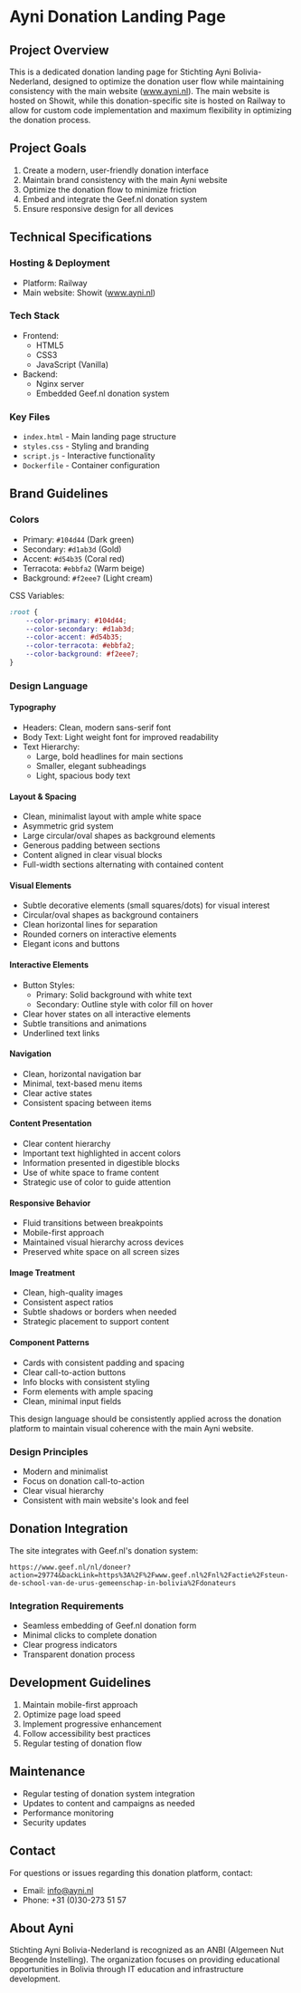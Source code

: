 # Ayni Donation Landing Page

## Project Overview
This is a dedicated donation landing page for Stichting Ayni Bolivia-Nederland, designed to optimize the donation user flow while maintaining consistency with the main website (www.ayni.nl). The main website is hosted on Showit, while this donation-specific site is hosted on Railway to allow for custom code implementation and maximum flexibility in optimizing the donation process.

## Project Goals
1. Create a modern, user-friendly donation interface
2. Maintain brand consistency with the main Ayni website
3. Optimize the donation flow to minimize friction
4. Embed and integrate the Geef.nl donation system
5. Ensure responsive design for all devices

## Technical Specifications

### Hosting & Deployment
- Platform: Railway
- Main website: Showit (www.ayni.nl)

### Tech Stack
- Frontend:
  - HTML5
  - CSS3
  - JavaScript (Vanilla)
- Backend:
  - Nginx server
  - Embedded Geef.nl donation system

### Key Files
- `index.html` - Main landing page structure
- `styles.css` - Styling and branding
- `script.js` - Interactive functionality
- `Dockerfile` - Container configuration

## Brand Guidelines

### Colors
- Primary: `#104d44` (Dark green)
- Secondary: `#d1ab3d` (Gold)
- Accent: `#d54b35` (Coral red)
- Terracota: `#ebbfa2` (Warm beige)
- Background: `#f2eee7` (Light cream)

CSS Variables:
```css
:root {
    --color-primary: #104d44;
    --color-secondary: #d1ab3d;
    --color-accent: #d54b35;
    --color-terracota: #ebbfa2;
    --color-background: #f2eee7;
}
```

### Design Language

#### Typography
- Headers: Clean, modern sans-serif font
- Body Text: Light weight font for improved readability
- Text Hierarchy:
  - Large, bold headlines for main sections
  - Smaller, elegant subheadings
  - Light, spacious body text

#### Layout & Spacing
- Clean, minimalist layout with ample white space
- Asymmetric grid system
- Large circular/oval shapes as background elements
- Generous padding between sections
- Content aligned in clear visual blocks
- Full-width sections alternating with contained content

#### Visual Elements
- Subtle decorative elements (small squares/dots) for visual interest
- Circular/oval shapes as background containers
- Clean horizontal lines for separation
- Rounded corners on interactive elements
- Elegant icons and buttons

#### Interactive Elements
- Button Styles:
  - Primary: Solid background with white text
  - Secondary: Outline style with color fill on hover
- Clear hover states on all interactive elements
- Subtle transitions and animations
- Underlined text links

#### Navigation
- Clean, horizontal navigation bar
- Minimal, text-based menu items
- Clear active states
- Consistent spacing between items

#### Content Presentation
- Clear content hierarchy
- Important text highlighted in accent colors
- Information presented in digestible blocks
- Use of white space to frame content
- Strategic use of color to guide attention

#### Responsive Behavior
- Fluid transitions between breakpoints
- Mobile-first approach
- Maintained visual hierarchy across devices
- Preserved white space on all screen sizes

#### Image Treatment
- Clean, high-quality images
- Consistent aspect ratios
- Subtle shadows or borders when needed
- Strategic placement to support content

#### Component Patterns
- Cards with consistent padding and spacing
- Clear call-to-action buttons
- Info blocks with consistent styling
- Form elements with ample spacing
- Clean, minimal input fields

This design language should be consistently applied across the donation platform to maintain visual coherence with the main Ayni website.

### Design Principles
- Modern and minimalist
- Focus on donation call-to-action
- Clear visual hierarchy
- Consistent with main website's look and feel

## Donation Integration
The site integrates with Geef.nl's donation system:
```
https://www.geef.nl/nl/doneer?action=29774&backLink=https%3A%2F%2Fwww.geef.nl%2Fnl%2Factie%2Fsteun-de-school-van-de-urus-gemeenschap-in-bolivia%2Fdonateurs
```

### Integration Requirements
- Seamless embedding of Geef.nl donation form
- Minimal clicks to complete donation
- Clear progress indicators
- Transparent donation process

## Development Guidelines
1. Maintain mobile-first approach
2. Optimize page load speed
3. Implement progressive enhancement
4. Follow accessibility best practices
5. Regular testing of donation flow

## Maintenance
- Regular testing of donation system integration
- Updates to content and campaigns as needed
- Performance monitoring
- Security updates

## Contact
For questions or issues regarding this donation platform, contact:
- Email: info@ayni.nl
- Phone: +31 (0)30-273 51 57

## About Ayni
Stichting Ayni Bolivia-Nederland is recognized as an ANBI (Algemeen Nut Beogende Instelling). The organization focuses on providing educational opportunities in Bolivia through IT education and infrastructure development.
